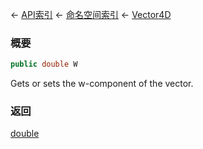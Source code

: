 ← [API索引](Api-Index) ← [命名空间索引](Namespace-Index) ← [Vector4D](VRageMath.Vector4D)

### 概要

```csharp
public double W
```

Gets or sets the w-component of the vector.

### 返回

[double](https://docs.microsoft.com/en-us/dotnet/api/System.Double?view=netframework-4.6)

